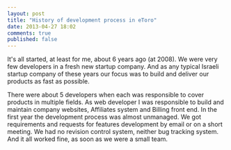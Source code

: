 ```yaml
---
layout: post
title: "History of development process in eToro"
date: 2013-04-27 18:02
comments: true
published: false
---
```


It's all started, at least for me, about 6 years ago (at 2008). We were very few developers in a fresh new startup company.
And as any typical Israeli startup company of these years our focus was to build and deliver our products as fast as possible.

There were about 5 developers when each was responsible to cover products in multiple fields. As web developer I was responsible
to build and maintain company websites, Affiliates system and Billing front end. In the first year the development process was
almost unmanaged. We got requirements and requests for features development by email or on a short meeting. We had no revision
control system, neither bug tracking system. And it all worked fine, as soon as we were a small team.

